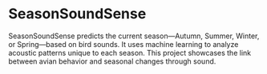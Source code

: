 # SeasonSoundSense
SeasonSoundSense predicts the current season—Autumn, Summer, Winter, or Spring—based on bird sounds. It uses machine learning to analyze acoustic patterns unique to each season. This project showcases the link between avian behavior and seasonal changes through sound.
